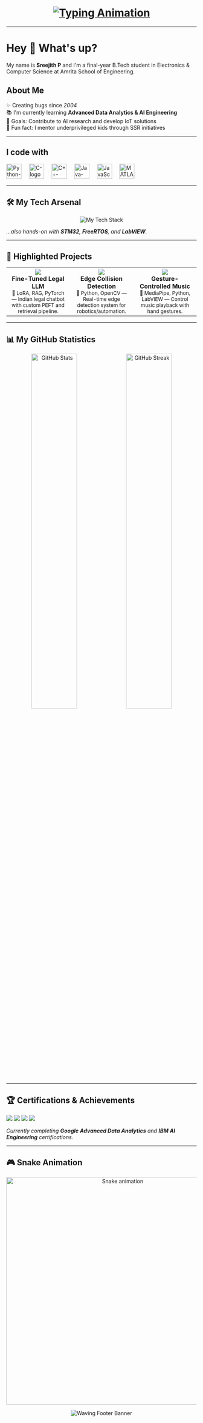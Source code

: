<!-- README.md for GitHub Profile -->

<!-- Typing Banner -->
<h1 align="center">
  <a href="https://git.io/typing-svg">
    <img src="https://readme-typing-svg.herokuapp.com?font=Fira+Code&weight=700&size=32&pause=1000&color=8E2DE2&center=true&width=1200&height=100&lines=Machine+Learning+•+Embedded+Systems+•+Full-Stack+Development;Python+•+Java+•+C%2B%2B+•+MATLAB;AI+•+IoT+•+Web+Apps+•+Cool+Stuff" alt="Typing Animation">
  </a>
</h1>

---

<h1 align="left">Hey 👋 What's up?</h1>
<p align="left">My name is <strong>Sreejith P</strong> and I'm a final-year B.Tech student in Electronics & Computer Science at Amrita School of Engineering.</p>

<h2 align="left">About Me</h2>
<p align="left">
  ✨ Creating bugs since <em>2004</em><br>
  📚 I'm currently learning <strong>Advanced Data Analytics & AI Engineering</strong><br>
  🎯 Goals: Contribute to AI research and develop IoT solutions<br>
  🎲 Fun fact: I mentor underprivileged kids through SSR initiatives
</p>

---

<h2 align="left">I code with</h2>
<div align="left">
  <img src="https://cdn.jsdelivr.net/gh/devicons/devicon/icons/python/python-original.svg" height="40" alt="Python-logo" />
  <img width="12" />
  <img src="https://cdn.jsdelivr.net/gh/devicons/devicon/icons/c/c-original.svg" height="40" alt="C-logo" />
  <img width="12" />
  <img src="https://cdn.jsdelivr.net/gh/devicons/devicon/icons/cplusplus/cplusplus-original.svg" height="40" alt="C++-logo" />
  <img width="12" />
  <img src="https://cdn.jsdelivr.net/gh/devicons/devicon/icons/java/java-original.svg" height="40" alt="Java-logo" />
  <img width="12" />
  <img src="https://cdn.jsdelivr.net/gh/devicons/devicon/icons/javascript/javascript-original.svg" height="40" alt="JavaScript-logo" />
  <img width="12" />
  <img src="https://cdn.jsdelivr.net/gh/devicons/devicon/icons/matlab/matlab-original.svg" height="40" alt="MATLAB-logo" />
</div>

---

<h2 align="left">🛠️ My Tech Arsenal</h2>
<p align="center">
  <img src="https://skillicons.dev/icons?i=python,c,cpp,java,javascript,matlab,pytorch,tensorflow,keras,sklearn,opencv,react,nodejs,django,arduino,raspberrypi,git,docker,vscode,jupyter&perline=10&theme=dark" alt="My Tech Stack"/>
</p>
<p align="left"><em>...also hands-on with <strong>STM32</strong>, <strong>FreeRTOS</strong>, and <strong>LabVIEW</strong>.</em></p>

---

<h2 align="left">🚀 Highlighted Projects</h2>
<div align="center">
  <table>
    <tr>
      <td align="center" width="33%">
        <a href="https://github.com/sreejith2004/LLM-proj">
          <img src="https://github-readme-stats.vercel.app/api/pin/?username=sreejith2004&repo=LLM-proj&theme=vision-friendly-dark&hide_border=true" />
        </a><br />
        <strong>Fine-Tuned Legal LLM</strong><br />
        <sub>🔹 LoRA, RAG, PyTorch — Indian legal chatbot with custom PEFT and retrieval pipeline.</sub>
      </td>
      <td align="center" width="33%">
        <a href="https://github.com/sreejith2004/Edge-collision-detection">
          <img src="https://github-readme-stats.vercel.app/api/pin/?username=sreejith2004&repo=Edge-collision-detection&theme=vision-friendly-dark&hide_border=true" />
        </a><br />
        <strong>Edge Collision Detection</strong><br />
        <sub>🔹 Python, OpenCV — Real-time edge detection system for robotics/automation.</sub>
      </td>
      <td align="center" width="33%">
        <a href="https://github.com/sreejith2004/Labview-Project">
          <img src="https://github-readme-stats.vercel.app/api/pin/?username=sreejith2004&repo=Labview-Project&theme=vision-friendly-dark&hide_border=true" />
        </a><br />
        <strong>Gesture-Controlled Music</strong><br />
        <sub>🔹 MediaPipe, Python, LabVIEW — Control music playback with hand gestures.</sub>
      </td>
    </tr>
  </table>
</div>

---

<h2 align="left">📊 My GitHub Statistics</h2>
<div align="center">
  <img src="https://github-readme-stats.vercel.app/api?username=sreejith2004&show_icons=true&theme=vision-friendly-dark&hide_border=true&count_private=true" width="49%" alt="GitHub Stats" />
  <img src="https://github-readme-streak-stats.herokuapp.com/?user=sreejith2004&theme=vision-friendly-dark&hide_border=true" width="49%" alt="GitHub Streak" />
</div>

---

<h2 align="left">🏆 Certifications & Achievements</h2>
<p align="left">
  <img src="https://img.shields.io/badge/Deep_Learning_Specialization-DeepLearning.AI-000000?style=for-the-badge&logo=deeplearning-ai&logoColor=white" />
  <img src="https://img.shields.io/badge/Machine_Learning_Crash_Course-Google-4285F4?style=for-the-badge&logo=google&logoColor=white" />
  <img src="https://img.shields.io/badge/Data_Analytics_Professional-Coursera-4285F4?style=for-the-badge&logo=coursera&logoColor=white" />
  <img src="https://img.shields.io/badge/Full_Stack_Web_Dev-Udemy-A435F0?style=for-the-badge&logo=udemy&logoColor=white" />
</p>
<p align="left"><em>Currently completing <strong>Google Advanced Data Analytics</strong> and <strong>IBM AI Engineering</strong> certifications.</em></p>

---

<h2 align="left">🎮 Snake Animation</h2>
<p align="center">
  <img src="https://raw.githubusercontent.com/sreejith2004/sreejith2004/output/snake.svg" alt="Snake animation" width="600" />
</p>

<!-- Footer Banner -->
<p align="center">
  <img src="https://capsule-render.vercel.app/api?type=waving&color=0:8E2DE2,100:4A00E0&height=200&section=footer&animation=twinkling" alt="Waving Footer Banner"/>
</p>
